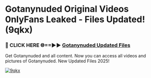 # Gotanynuded Original Videos 0nlyFans Leaked - Files Updated! (9qkx)

<h3>🔴 CLICK HERE 🌐==►► <a href="https://tinyurl.com/y5r63du9" rel="nofollow">Gotanynuded Updated Files</a></h3>

Get Gotanynuded and all content. Now you can access all videos and pictures of Gotanynuded. New Updated Files 2025!

[![9qkx](https://i.imgur.com/UVo9nyh.gif)](https://tinyurl.com/y5r63du9)